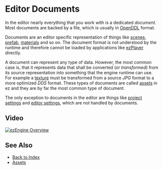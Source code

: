 # Editor Documents

In the editor nearly everything that you work with is a dedicated *document*. Most documents are backed by a file, which is usually in [OpenDDL](https://openddl.org/) format.

Documents are an editor specific representation of things like [scenes](../scenes/scene-editing.md), [prefab](../prefabs/prefabs-overview.md), [materials](../materials/materials-overview.md) and so on. The document format is not understood by the runtime and therefore cannot be loaded by applications like [ezPlayer](../tools/player.md) directly.

A document can represent any type of data. However, the most common case is, that it represents data that shall be converted (or *transformed*) from its source representation into something that the engine runtime can use. For example a [texture](../graphics/textures-overview.md) must be transformed from a source *JPG* format to a more optimized *DDS* format. These types of documents are called [assets](../assets/assets-overview.md) in ez and they are by far the most common type of document.

The only exception to documents in the editor are things like [project settings](../projects/project-settings.md) and [editor settings](editor-settings.md), which are not handled by documents.

## Video

[![ezEngine Overview](https://img.youtube.com/vi/ky3HFWzuUk4/0.jpg)](https://www.youtube.com/watch?v=ky3HFWzuUk4)

## See Also

* [Back to Index](../index.md)
* [Assets](../assets/assets-overview.md)
